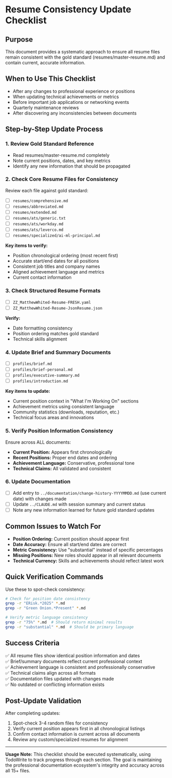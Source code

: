 # Resume Consistency Update Checklist

## Purpose
This document provides a systematic approach to ensure all resume files remain consistent with the gold standard (resumes/master-resume.md) and contain current, accurate information.

## When to Use This Checklist
- After any changes to professional experience or positions
- When updating technical achievements or metrics
- Before important job applications or networking events
- Quarterly maintenance reviews
- After discovering any inconsistencies between documents

## Step-by-Step Update Process

### 1. Review Gold Standard Reference
- Read resumes/master-resume.md completely
- Note current positions, dates, and key metrics
- Identify any new information that should be propagated

### 2. Check Core Resume Files for Consistency
Review each file against gold standard:
- [ ] `resumes/comprehensive.md`
- [ ] `resumes/abbreviated.md` 
- [ ] `resumes/extended.md`
- [ ] `resumes/ats/generic.txt`
- [ ] `resumes/ats/workday.md`
- [ ] `resumes/ats/leverco.md`
- [ ] `resumes/specialized/ai-ml-principal.md`

**Key items to verify:**
- Position chronological ordering (most recent first)
- Accurate start/end dates for all positions
- Consistent job titles and company names
- Aligned achievement language and metrics
- Current contact information

### 3. Check Structured Resume Formats
- [ ] `ZZ_MatthewWhited-Resume-FRESH.yaml`
- [ ] `ZZ_MatthewWhited-Resume-JsonResume.json`

**Verify:**
- Date formatting consistency
- Position ordering matches gold standard
- Technical skills alignment

### 4. Update Brief and Summary Documents
- [ ] `profiles/brief.md`
- [ ] `profiles/brief-personal.md`
- [ ] `profiles/executive-summary.md`
- [ ] `profiles/introduction.md`

**Key items to update:**
- Current position context in "What I'm Working On" sections
- Achievement metrics using consistent language
- Community statistics (downloads, reputation, etc.)
- Technical focus areas and innovations

### 5. Verify Position Information Consistency
Ensure across ALL documents:
- **Current Position:** Appears first chronologically
- **Recent Positions:** Proper end dates and ordering
- **Achievement Language:** Conservative, professional tone
- **Technical Claims:** All validated and consistent

### 6. Update Documentation
- [ ] Add entry to `../documentation/change-history-YYYYMMDD.md` (use current date) with changes made
- [ ] Update `../CLAUDE.md` with session summary and current status
- [ ] Note any new information learned for future gold standard updates

## Common Issues to Watch For
- **Position Ordering:** Current position should appear first
- **Date Accuracy:** Ensure all start/end dates are correct
- **Metric Consistency:** Use "substantial" instead of specific percentages
- **Missing Positions:** New roles should appear in all relevant documents
- **Technical Currency:** Skills and achievements should reflect latest work

## Quick Verification Commands
Use these to spot-check consistency:
```bash
# Check for position date consistency
grep -r "ERisk.*2025" *.md
grep -r "Green Onion.*Present" *.md

# Verify metric language consistency  
grep -r "75%" *.md  # Should return minimal results
grep -r "substantial" *.md  # Should be primary language
```

## Success Criteria
✅ All resume files show identical position information and dates  
✅ Brief/summary documents reflect current professional context  
✅ Achievement language is consistent and professionally conservative  
✅ Technical claims align across all formats  
✅ Documentation files updated with changes made  
✅ No outdated or conflicting information exists

## Post-Update Validation
After completing updates:
1. Spot-check 3-4 random files for consistency
2. Verify current position appears first in all chronological listings
3. Confirm contact information is current across all documents
4. Review any custom/specialized resumes for alignment

---

**Usage Note:** This checklist should be executed systematically, using TodoWrite to track progress through each section. The goal is maintaining the professional documentation ecosystem's integrity and accuracy across all 15+ files.